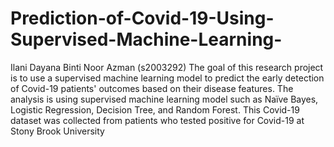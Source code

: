 # Prediction-of-Covid-19-Using-Supervised-Machine-Learning-
Ilani Dayana Binti Noor Azman (s2003292)
The goal of this research project is to use a supervised machine learning model to predict the early detection of Covid-19 patients' outcomes based on their disease features. The analysis is using supervised machine learning model such as Naïve Bayes, Logistic Regression, Decision Tree, and Random Forest. This Covid-19 dataset was collected from patients who tested positive for Covid-19 at Stony Brook University
